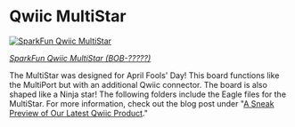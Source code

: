Qwiic MultiStar
========================================

[![SparkFun Qwiic MultiStar](https://cdn.sparkfun.com/assets/home_page_posts/3/8/0/3/Qwiic_MultiStar.jpg)](https://www.sparkfun.com/news/3803)

[*SparkFun Qwiic MultiStar (BOB-?????)*](https://www.sparkfun.com/news/3803)

The MultiStar was designed for April Fools' Day! This board functions like the MultiPort but with an additional Qwiic connector. The board is also shaped like a Ninja star! The following folders include the Eagle files for the MultiStar. For more information, check out the blog post under "[A Sneak Preview of Our Latest Qwiic Product](https://www.sparkfun.com/news/3803)."

